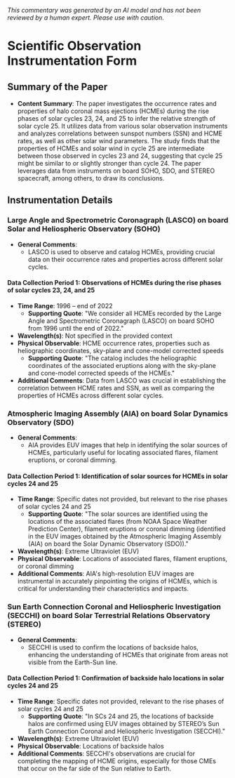_This commentary was generated by an AI model and has not been reviewed by a human expert. Please use with caution._

# Scientific Observation Instrumentation Form

## Summary of the Paper
- **Content Summary**: The paper investigates the occurrence rates and properties of halo coronal mass ejections (HCMEs) during the rise phases of solar cycles 23, 24, and 25 to infer the relative strength of solar cycle 25. It utilizes data from various solar observation instruments and analyzes correlations between sunspot numbers (SSN) and HCME rates, as well as other solar wind parameters. The study finds that the properties of HCMEs and solar wind in cycle 25 are intermediate between those observed in cycles 23 and 24, suggesting that cycle 25 might be similar to or slightly stronger than cycle 24. The paper leverages data from instruments on board SOHO, SDO, and STEREO spacecraft, among others, to draw its conclusions.

## Instrumentation Details

### Large Angle and Spectrometric Coronagraph (LASCO) on board Solar and Heliospheric Observatory (SOHO)
- **General Comments**:
   - LASCO is used to observe and catalog HCMEs, providing crucial data on their occurrence rates and properties across different solar cycles.

#### Data Collection Period 1: Observations of HCMEs during the rise phases of solar cycles 23, 24, and 25
- **Time Range**: 1996 – end of 2022
   - **Supporting Quote**: "We consider all HCMEs recorded by the Large Angle and Spectrometric Coronagraph (LASCO) on board SOHO from 1996 until the end of 2022."
- **Wavelength(s)**: Not specified in the provided context
- **Physical Observable**: HCME occurrence rates, properties such as heliographic coordinates, sky-plane and cone-model corrected speeds
   - **Supporting Quote**: "The catalog includes the heliographic coordinates of the associated eruptions along with the sky-plane and cone-model corrected speeds of the HCMEs."
- **Additional Comments**: Data from LASCO was crucial in establishing the correlation between HCME rates and SSN, as well as comparing the properties of HCMEs across different solar cycles.

### Atmospheric Imaging Assembly (AIA) on board Solar Dynamics Observatory (SDO)
- **General Comments**:
   - AIA provides EUV images that help in identifying the solar sources of HCMEs, particularly useful for locating associated flares, filament eruptions, or coronal dimming.

#### Data Collection Period 1: Identification of solar sources for HCMEs in solar cycles 24 and 25
- **Time Range**: Specific dates not provided, but relevant to the rise phases of solar cycles 24 and 25
   - **Supporting Quote**: "The solar sources are identified using the locations of the associated flares (from NOAA Space Weather Prediction Center), filament eruptions or coronal dimming (identified in the EUV images obtained by the Atmospheric Imaging Assembly (AIA) on board the Solar Dynamic Observatory (SDO))."
- **Wavelength(s)**: Extreme Ultraviolet (EUV)
- **Physical Observable**: Locations of associated flares, filament eruptions, or coronal dimming
- **Additional Comments**: AIA's high-resolution EUV images are instrumental in accurately pinpointing the origins of HCMEs, which is critical for understanding their characteristics and impacts.

### Sun Earth Connection Coronal and Heliospheric Investigation (SECCHI) on board Solar Terrestrial Relations Observatory (STEREO)
- **General Comments**:
   - SECCHI is used to confirm the locations of backside halos, enhancing the understanding of HCMEs that originate from areas not visible from the Earth-Sun line.

#### Data Collection Period 1: Confirmation of backside halo locations in solar cycles 24 and 25
- **Time Range**: Specific dates not provided, relevant to the rise phases of solar cycles 24 and 25
   - **Supporting Quote**: "In SCs 24 and 25, the locations of backside halos are confirmed using EUV images obtained by STEREO’s Sun Earth Connection Coronal and Heliospheric Investigation (SECCHI)."
- **Wavelength(s)**: Extreme Ultraviolet (EUV)
- **Physical Observable**: Locations of backside halos
- **Additional Comments**: SECCHI's observations are crucial for completing the mapping of HCME origins, especially for those CMEs that occur on the far side of the Sun relative to Earth.

